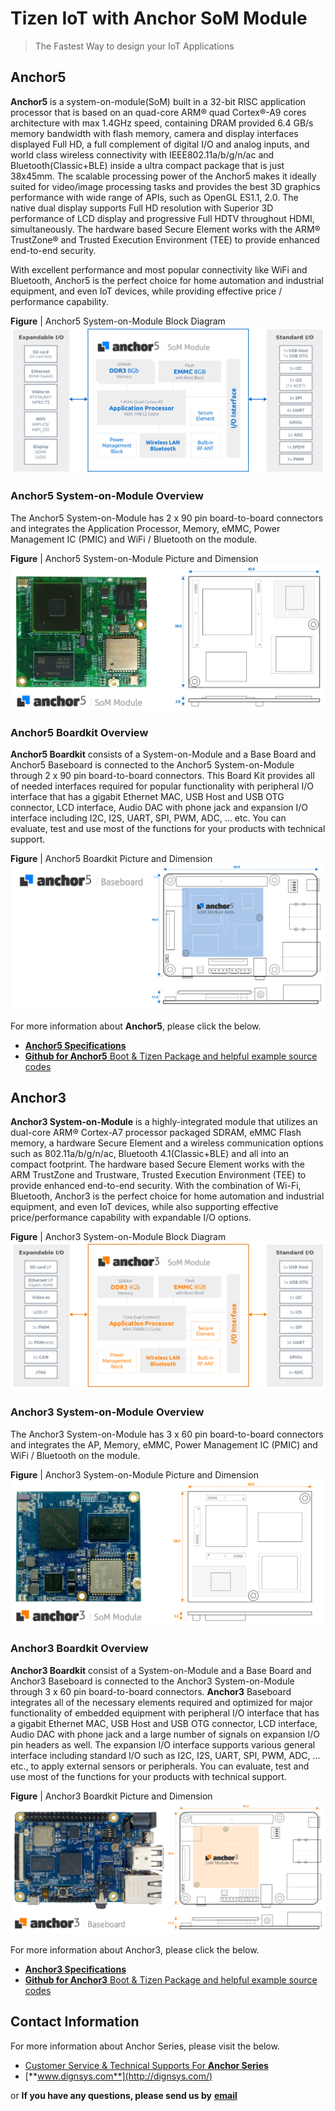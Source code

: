 # Tizen IoT with Anchor SoM Module

> The Fastest Way to design your IoT Applications

## Anchor5

**Anchor5** is a system-on-module(SoM) built in a 32-bit RISC application processor that is based on an quad-core ARM® quad Cortex®-A9 cores architecture with max 1.4GHz speed, containing DRAM provided 6.4 GB/s memory bandwidth with flash memory, camera and display interfaces displayed Full HD, a full complement of digital I/O and analog inputs, and world class wireless connectivity with IEEE802.11a/b/g/n/ac and Bluetooth(Classic+BLE) inside a ultra compact package that is just 38x45mm.
The scalable processing power of the Anchor5 makes it ideally suited for video/image processing tasks and provides the best 3D graphics performance with wide range of APIs, such as OpenGL ES1.1, 2.0.
The native dual display supports Full HD resolution with Superior 3D performance of  LCD display and progressive Full HDTV throughout HDMI, simultaneously.
The hardware based Secure Element works with the ARM® TrustZone® and Trusted Execution Environment (TEE) to provide enhanced end-to-end security.

With excellent performance and most popular connectivity like WiFi and Bluetooth, Anchor5 is the perfect choice for home automation and industrial equipment, and even IoT devices, while providing effective price / performance capability.

**Figure** | Anchor5 System-on-Module Block Diagram
![Anchor3BlockDiagram](media/anchor5somDiagram.png)

### Anchor5 System-on-Module Overview

The Anchor5 System-on-Module has 2 x 90 pin board-to-board connectors and integrates the Application Processor, Memory, eMMC, Power Management IC (PMIC) and WiFi / Bluetooth on the module.

**Figure** | Anchor5 System-on-Module Picture and Dimension
![Anchor3somPictureDimension](media/anchor5somPIC.png)
 
### Anchor5 Boardkit Overview
 
**Anchor5 Boardkit** consists of a System-on-Module and a Base Board and Anchor5 Baseboard is connected to the Anchor5 System-on-Module through 2 x 90 pin board-to-board connectors.
This Board Kit provides all of needed interfaces required for popular functionality with peripheral I/O interface that has a gigabit Ethernet MAC, USB Host and USB OTG connector, LCD interface, Audio DAC with phone jack and expansion I/O interface including I2C, I2S, UART, SPI, PWM, ADC, … etc.
You can evaluate, test and use most of the functions for your products with technical support.

**Figure** | Anchor5 Boardkit Picture and Dimension
![Anchor3baseboardPictureDimension](media/anchor5basePIC1.png)

For more information about **Anchor5**, please click the below.
- [**Anchor5 Specifications**](http://dignsys.com/wp-content/uploads/2019/10/Anchor5-1002.pdf)
- [**Github for Anchor5** Boot & Tizen Package and helpful example source codes](https://github.com/dignsys/)

## Anchor3

**Anchor3 System-on-Module** is a highly-integrated module that utilizes an dual-core ARM® Cortex-A7 processor packaged SDRAM, eMMC Flash memory, a hardware Secure Element and a wireless communication options such as 802.11a/b/g/n/ac, Bluetooth 4.1(Classic+BLE) and all into an compact footprint.
The hardware based Secure Element works with the ARM TrustZone and Trustware, Trusted Execution Environment (TEE) to provide enhanced end-to-end security.
With the combination of Wi-Fi, Bluetooth, Anchor3 is the perfect choice for home automation and industrial equipment, and even IoT devices, while also supporting effective price/performance capability with expandable I/O options.

**Figure** | Anchor3 System-on-Module Block Diagram
![Anchor3BlockDiagram](media/anchor3somDiagramO.png)

### Anchor3 System-on-Module Overview

The Anchor3 System-on-Module has 3 x 60 pin board-to-board connectors and integrates the AP, Memory, eMMC, Power Management IC (PMIC) and WiFi / Bluetooth on the module.

**Figure** | Anchor3 System-on-Module Picture and Dimension
![Anchor3somPictureDimension](media/anchor3somPICo.png)

### Anchor3 Boardkit Overview

**Anchor3 Boardkit** consist of a System-on-Module and a Base Board and Anchor3 Baseboard is connected to the Anchor3 System-on-Module through 3 x 60 pin board-to-board connectors.
**Anchor3** Baseboard integrates all of the necessary elements required and optimized for major functionality of embedded equipment with peripheral I/O interface that has a gigabit Ethernet MAC, USB Host and USB OTG connector, LCD interface, Audio DAC with phone jack and a large number of signals on expansion I/O pin headers as well.
The expansion I/O interface supports various general interface including standard I/O such as I2C, I2S, UART, SPI, PWM, ADC, ... etc., to apply external sensors or peripherals.
You can evaluate, test and use most of the functions for your products with technical support.

**Figure** | Anchor3 Boardkit Picture and Dimension
![Anchor3baseboardPictureDimension](media/anchor3basePICo.png)

For more information about Anchor3, please click the below.
- [**Anchor3 Specifications**](http://dignsys.com/wp-content/uploads/2019/10/Anchor5-1002.pdf)
- [**Github for Anchor3** Boot & Tizen Package and helpful example source codes](https://github.com/dignsys/)

## Contact Information

For more information about Anchor Series, please visit the below.
- [Customer Service & Technical Supports For **Anchor Series**](http://dignsys.com/eng/embedded-iot/som-module/anchor5-som/)
- [**www.dignsys.com**](http://dignsys.com/)

or **If you have any questions, please send us by** [**email**](mailto:hbahn@dignsys.com)
